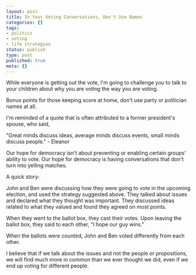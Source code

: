 ```yaml
---
layout: post
title: In Your Voting Conversations, Don't Use Names
categories: []
tags:
- politics
- voting
- life strategies
status: publish
type: post
published: true
meta: {}
---
```


While everyone is getting out the vote, I'm going to challenge you to talk to your children about why you are voting the way you are voting.

Bonus points for those keeping score at home, don't use party or politician names at all.

I'm reminded of a quote that is often attributed to a former president's spouse, who said,

"Great minds discuss ideas, average minds discuss events, small minds discuss people." - Eleanor

Our hope for democracy isn't about preventing or enabling certain groups' ability to vote. Our hope for democracy is having conversations that don't turn into yelling matches.

A quick story:

John and Ben were discussing how they were going to vote in the upcoming election, and used the strategy suggested above. They talked about issues and declared what they thought was important. They discussed ideas related to what they valued and found they agreed on most points.

When they went to the ballot box, they cast their votes. Upon leaving the ballot box, they said to each other, "I hope our guy wins."

When the ballots were counted, John and Ben voted differently from each other.

I believe that if we talk about the issues and not the people or propositions, we will find much more in common than we ever thought we did, even if we end up voting for different people.
